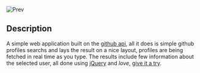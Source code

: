 ![Prev](https://i.imgur.com/o8NPXlC.png)

## Description
A simple web application built on the [github api](https://developer.github.com/v3/), all it does is simple github profiles searchs and lays the result on a nice layout, profiles are being fetched in real time as you type. The results include few information about the selected user, all done using [jQuery](https://jquery.com/) and *love*, [give it a try](https://eoussama.github.io/The-github-magnet/).
